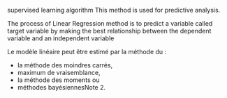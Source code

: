 


supervised learning algorithm
This method is used for predictive analysis.

The process of Linear Regression method is to predict a variable called target variable by making the best relationship between the dependent variable and an independent variable


Le modèle linéaire peut être estimé par la méthode du : 
- la méthode des moindres carrés, 
- maximum de vraisemblance,
- la méthode des moments ou 
- méthodes bayésiennesNote 2.

